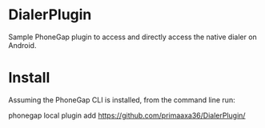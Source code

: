 DialerPlugin
==============

Sample PhoneGap plugin to access and directly access the native dialer on Android.

Install
========
Assuming the PhoneGap CLI is installed, from the command line run:

phonegap local plugin add https://github.com/primaaxa36/DialerPlugin/
